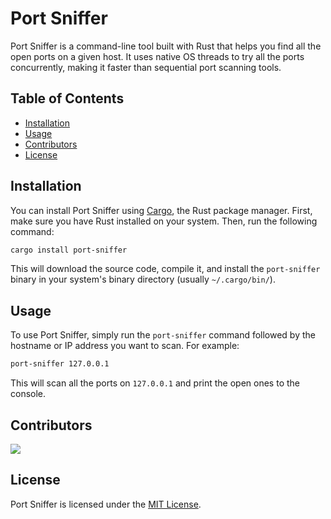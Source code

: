 # Port Sniffer

Port Sniffer is a command-line tool built with Rust that helps you find all the open ports on a given host. It uses native OS threads to try all the ports concurrently, making it faster than sequential port scanning tools.

## Table of Contents

- [Installation](#installation)
- [Usage](#usage)
- [Contributors](#contributors)
- [License](#license)


## Installation

You can install Port Sniffer using [Cargo](https://doc.rust-lang.org/cargo/), the Rust package manager. First, make sure you have Rust installed on your system. Then, run the following command:
```sh
cargo install port-sniffer
```


This will download the source code, compile it, and install the `port-sniffer` binary in your system's binary directory (usually `~/.cargo/bin/`).

## Usage

To use Port Sniffer, simply run the `port-sniffer` command followed by the hostname or IP address you want to scan. For example:

```sh
port-sniffer 127.0.0.1
```

This will scan all the ports on `127.0.0.1` and print the open ones to the console.

## Contributors

<a href="https://github.com/nexus-lab-org/port-sniffer/graphs/contributors">
  <img src="https://contrib.rocks/image?repo=nexus-lab-org/port-sniffer" />
</a>

## License

Port Sniffer is licensed under the [MIT License](LICENSE).
